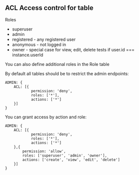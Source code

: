 ## ACL Access control for table

Roles
* superuser
* admin
* registered - any registered user
* anonymous - not logged in
* owner - special case for view, edit, delete tests if user.id === instance.userId

You can also define additional roles in the Role table

By default all tables should be to restrict the admin endpoints:
```
ADMIN: {
	ACL: [{
			permission: 'deny',
			roles: ['*'],
			actions: ['*']
	}]
}
```

You can grant access by action and role:
```
ADMIN: {
	ACL: [{
			permission: 'deny',
			roles: ['*'],
			actions: ['*']
	},{
		permission: 'allow',
		roles: ['superuser', 'admin', 'owner'],
		actions: ['create', 'view', 'edit', 'delete']
	}]
}
```
